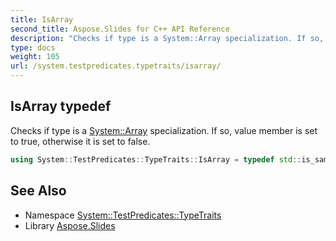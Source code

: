 ```yaml
---
title: IsArray
second_title: Aspose.Slides for C++ API Reference
description: "Checks if type is a System::Array specialization. If so, value member is set to true, otherwise it is set to false."
type: docs
weight: 105
url: /system.testpredicates.typetraits/isarray/
---
```

## IsArray typedef


Checks if type is a [System::Array](../../system/array/) specialization. If so, value member is set to true, otherwise it is set to false.

```cpp
using System::TestPredicates::TypeTraits::IsArray = typedef std::is_same<T, System::Array<typename T::ValueType> >
```


## See Also

* Namespace [System::TestPredicates::TypeTraits](../)
* Library [Aspose.Slides](../../)
